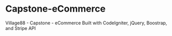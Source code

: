# Capstone-eCommerce
Village88 - Capstone - eCommerce Built with CodeIgniter, jQuery, Boostrap, and Stripe API
